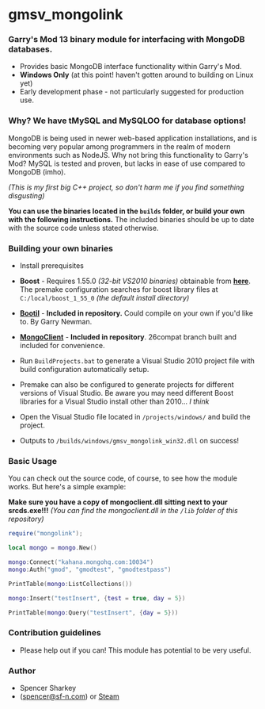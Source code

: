 gmsv_mongolink
==============

### Garry's Mod 13 binary module for interfacing with MongoDB databases. ###

* Provides basic MongoDB interface functionality within Garry's Mod.
* **Windows Only** (at this point! haven't gotten around to building on Linux yet)
* Early development phase - not particularly suggested for production use.

### Why? We have tMySQL and MySQLOO for database options!
MongoDB is being used in newer web-based application installations, and is becoming very popular among programmers in the realm of modern environments such as NodeJS. Why not bring this functionality to Garry's Mod? MySQL is tested and proven, but lacks in ease of use compared to MongoDB (imho).

*(This is my first big C++ project, so don't harm me if you find something disgusting)*


**You can use the binaries located in the `builds` folder, or build your own with the following  instructions.** 
The included binaries should be up to date with the source code unless stated otherwise.

### Building your own binaries  ###

* Install prerequisites
 * **Boost** - Requires 1.55.0 _(32-bit VS2010 binaries)_ obtainable from **[here](http://sourceforge.net/projects/boost/files/boost-binaries/1.55.0/boost_1_55_0-msvc-10.0-32.exe/download)**.
  The premake configuration searches for boost library files at `C:/local/boost_1_55_0` *(the default install directory)*
 * **[Bootil](https://github.com/garrynewman/bootil)** - **Included in repository.** Could compile on your own if you'd like to. By Garry Newman.
 * **[MongoClient](https://github.com/mongodb/mongo-cxx-driver/tree/26compat)** - **Included in repository**. 26compat branch built and included for convenience.

* Run `BuildProjects.bat` to generate a Visual Studio 2010 project file with build configuration automatically setup. 
 * Premake can also be configured to generate projects for different versions of Visual Studio. Be aware you may need different Boost libraries for a Visual Studio install other than 2010... *I think*

* Open the Visual Studio file located in `/projects/windows/` and build the project. 
* Outputs to `/builds/windows/gmsv_mongolink_win32.dll` on success!

### Basic Usage ###
You can check out the source code, of course, to see how the module works. But here's a simple example:

**Make sure you have a copy of mongoclient.dll sitting next to your srcds.exe!!!**
*(You can find the mongoclient.dll in the `/lib` folder of this repository)*

```lua
require("mongolink");

local mongo = mongo.New()

mongo:Connect("kahana.mongohq.com:10034")
mongo:Auth("gmod", "gmodtest", "gmodtestpass")

PrintTable(mongo:ListCollections())

mongo:Insert("testInsert", {test = true, day = 5})

PrintTable(mongo:Query("testInsert", {day = 5}))
```


### Contribution guidelines ###

* Please help out if you can! This module has potential to be very useful.

### Author ###

* Spencer Sharkey 
 * (spencer@sf-n.com) or [Steam](http://steamcommunity.com/id/sassharkey)
